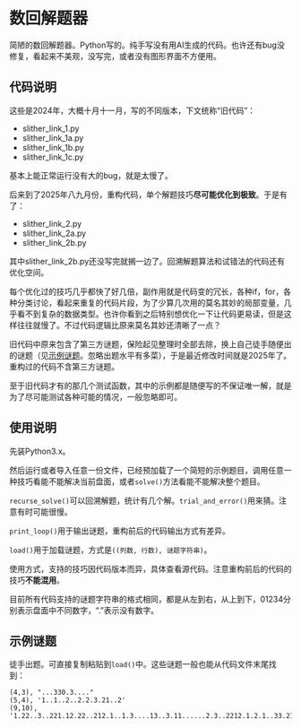# 数回解题器

简陋的数回解题器。Python写的。纯手写没有用AI生成的代码。也许还有bug没修复，看起来不美观，没写完，或者没有图形界面不方便用。

## 代码说明

这些是2024年，大概十月十一月，写的不同版本，下文统称“旧代码”：

- slither_link_1.py  
- slither_link_1a.py  
- slither_link_1b.py  
- slither_link_1c.py  

基本上能正常运行没有大的bug，就是太慢了。

后来到了2025年八九月份，重构代码，单个解题技巧**尽可能优化到极致**。于是有了：

- slither_link_2.py  
- slither_link_2a.py  
- slither_link_2b.py  

其中slither_link_2b.py还没写完就搁一边了。回溯解题算法和试错法的代码还有优化空间。

每个优化过的技巧几乎都快了好几倍，副作用就是代码变的冗长，各种if，for，各种分类讨论，看起来重复的代码片段，为了少算几次用的莫名其妙的局部变量，几乎看不到复杂的数据类型。也许你看到之后特别想优化一下让代码更易读，但是这样往往就慢了。不过代码逻辑比原来莫名其妙还清晰了一点？  

旧代码中原来包含了第三方谜题，保险起见整理时全部去除，换上自己徒手随便出的谜题（见[示例谜题](#示例谜题)。忽略出题水平有多菜），于是最近修改时间就是2025年了。重构过的代码不含第三方谜题。  

至于旧代码才有的那几个测试函数，其中的示例都是随便写的不保证唯一解，就是为了尽可能测试各种可能的情况，一般忽略即可。  

## 使用说明

先装Python3.x。  

然后运行或者导入任意一份文件，已经预加载了一个简短的示例题目，调用任意一种技巧看能不能解决当前盘面，或者`solve()`方法看能不能解决整个题目。  

`recurse_solve()`可以回溯解题，统计有几个解。`trial_and_error()`用来猜。注意有时可能很慢。  

`print_loop()`用于输出谜题，重构前后的代码输出方式有差异。  

`load()`用于加载谜题，方式是`((列数, 行数), 谜题字符串)`。

使用方式，支持的技巧因代码版本而异，具体查看源代码。注意重构前后的代码的技巧**不能混用**。  

目前所有代码支持的谜题字符串的格式相同，都是从左到右，从上到下，01234分别表示盘面中不同数字，“.”表示没有数字。

## 示例谜题

徒手出题。可直接复制粘贴到`load()`中。这些谜题一般也能从代码文件末尾找到：  

```
(4,3), "...330.3...."  
(5,4), '1..1..2..2.2.3.21..2'  
(9,10), '1.22..3..221.12.22..212.1..1.3....13..3.11......2.3..2212.1.2.1..33.212..3.1..313.2...3...'
```
